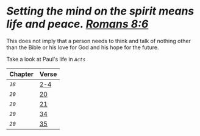 *_Setting the mind on the spirit means life and peace. [Romans 8:6](https://www.jw.org/en/publications/bible/study-bible/books/romans/8/#v45008006)_*
===
This does not imply that a person needs to think and talk of nothing other than the Bible or his love for God and his hope for the future. 

Take a look at Paul's life in *_`Acts`_* 

Chapter | Verse 
--- | --- 
*`18`* | [2-4](https://www.jw.org/en/publications/bible/study-bible/books/acts/18/#v44018002)  
*`20`* | [20](https://www.jw.org/en/publications/bible/study-bible/books/acts/20/#v44020020) 
*`20`* | [21](https://www.jw.org/en/publications/bible/study-bible/books/acts/20/#v44020021) 
*`20`* | [34](https://www.jw.org/en/publications/bible/study-bible/books/acts/20/#v44020034)
*`20`* | [35](https://www.jw.org/en/publications/bible/study-bible/books/acts/20/#v44020035)